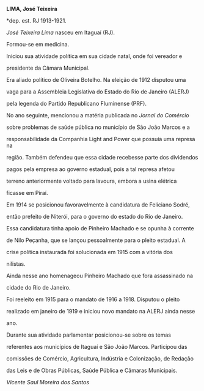 **LIMA, José Teixeira**



\*dep. est. RJ 1913-1921.



*José Teixeira Lima* nasceu em Itaguaí (RJ).



Formou-se em medicina.



Iniciou sua atividade política em sua cidade natal, onde foi vereador e

presidente da Câmara Municipal.



Era aliado político de Oliveira Botelho. Na eleição de 1912 disputou uma

vaga para a Assembleia Legislativa do Estado do Rio de Janeiro (ALERJ)

pela legenda do Partido Republicano Fluminense (PRF).



No ano seguinte, mencionou a matéria publicada no *Jornal do Comércio*

sobre problemas de saúde pública no município de São João Marcos e a

responsabilidade da Companhia Light and Power que possuía uma represa na

região. Também defendeu que essa cidade recebesse parte dos dividendos

pagos pela empresa ao governo estadual, pois a tal represa afetou

terreno anteriormente voltado para lavoura, embora a usina elétrica

ficasse em Piraí.



Em 1914 se posicionou favoravelmente à candidatura de Feliciano Sodré,

então prefeito de Niterói, para o governo do estado do Rio de Janeiro.

Essa candidatura tinha apoio de Pinheiro Machado e se opunha à corrente

de Nilo Peçanha, que se lançou pessoalmente para o pleito estadual. A

crise política instaurada foi solucionada em 1915 com a vitória dos

nilistas.



Ainda nesse ano homenageou Pinheiro Machado que fora assassinado na

cidade do Rio de Janeiro.



Foi reeleito em 1915 para o mandato de 1916 a 1918. Disputou o pleito

realizado em janeiro de 1919 e iniciou novo mandato na ALERJ ainda nesse

ano.



Durante sua atividade parlamentar posicionou-se sobre os temas

referentes aos municípios de Itaguaí e São João Marcos. Participou das

comissões de Comércio, Agricultura, Indústria e Colonização, de Redação

das Leis e de Obras Públicas, Saúde Pública e Câmaras Municipais.



*Vicente Saul Moreira dos Santos*



